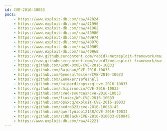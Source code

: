 ```yaml
---
id: CVE-2016-10033
pocs:
    - https://www.exploit-db.com/raw/42024
    - https://www.exploit-db.com/raw/41996
    - https://www.exploit-db.com/raw/41962
    - https://www.exploit-db.com/raw/40986
    - https://www.exploit-db.com/raw/40974
    - https://www.exploit-db.com/raw/40970
    - https://www.exploit-db.com/raw/40969
    - https://www.exploit-db.com/raw/40968
    - https://raw.githubusercontent.com/rapid7/metasploit-framework/master/modules/exploits/unix/webapp/wp_phpmailer_host_header.rb
    - https://raw.githubusercontent.com/rapid7/metasploit-framework/master/modules/exploits/multi/http/phpmailer_arg_injection.rb
    - https://github.com/0x00-0x00/CVE-2016-10033
    - https://github.com/Bajunan/CVE-2016-10033
    - https://github.com/GeneralTesler/CVE-2016-10033
    - https://github.com/Zenexer/safeshell
    - https://github.com/awidardi/opsxcq-cve-2016-10033
    - https://github.com/chipironcin/CVE-2016-10033
    - https://github.com/cved-sources/cve-2016-10033
    - https://github.com/liusec/WP-CVE-2016-10033
    - https://github.com/opsxcq/exploit-CVE-2016-10033
    - https://github.com/pedro823/cve-2016-10033-45
    - https://github.com/qwertyuiop12138/CVE-2016-10033
    - https://github.com/zi0Black/CVE-2016-010033-010045
    - https://www.exploit-db.com/raw/42221
---
```

